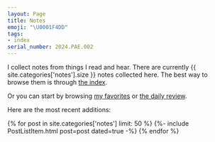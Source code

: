 ```yaml
---
layout: Page
title: Notes
emoji: "\U0001F4DD"
tags:
- index
serial_number: 2024.PAE.002
---
```

I collect notes from things I read and hear.
There are currently {{ site.categories['notes'].size }} notes collected here.
The best way to browse them is through [the index](/tags).

Or you can start by browsing [my favorites](/search?q=%27favorite&keys=tags) or [the daily review](/notes/daily-review/).

Here are the most recent additions:

{% for post in site.categories['notes'] limit: 50 %}
{%- include PostListItem.html post=post dated=true -%}
{% endfor %}
